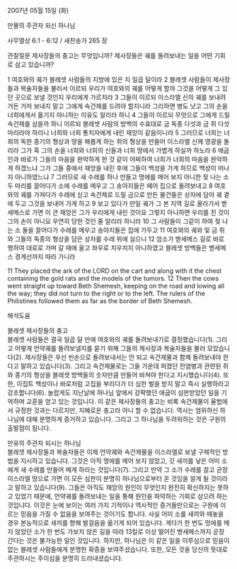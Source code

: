 2007년 05월 15일 (화)

만물의 주관자 되신 하나님



사무엘상 6:1 - 6:12 / 새찬송가 265 장


관찰질문
제사장들의 충고는 무엇입니까?
제사장들은 궤를 돌려보내는 일을 어떤 기회로 삼고 있습니까?

1 여호와의 궤가 블레셋 사람들의 지방에 있은 지 일곱 달이라 2 블레셋 사람들이 제사장들과 복술자들을 불러서 이르되 우리가 여호와의 궤를 어떻게 할까 그것을 어떻게 그 있던 곳으로 보낼 것인지 우리에게 가르치라 
3 그들이 이르되 이스라엘 신의 궤를 보내려거든 거저 보내지 말고 그에게 속건제를 드려야 할지니라 그리하면 병도 낫고 그의 손을 너희에게서 옮기지 아니하는 이유도 알리라 하니 4 그들이 이르되 무엇으로 그에게 드릴 속건제를 삼을까 하니 이르되 블레셋 사람의 방백의 수효대로 금 독종 다섯과 금 쥐 다섯 마리라야 하리니 너희와 너희 통치자에게 내린 재앙이 같음이니라 5 그러므로 너희는 너희의 독한 종기의 형상과 땅을 해롭게 하는 쥐의 형상을 만들어 이스라엘 신께 영광을 돌리라 그가 혹 그의 손을 너희와 너희의 신들과 너희 땅에서 가볍게 하실까 하노라 6 애굽인과 바로가 그들의 마음을 완악하게 한 것 같이 어찌하여 너희가 너희의 마음을 완악하게 하겠느냐 그가 그들 중에서 재앙을 내린 후에 그들이 백성을 가게 하므로 백성이 떠나지 아니하였느냐 7 그러므로 새 수레를 하나 만들고 멍에를 메어 보지 아니한 젖 나는 소 두 마리를 끌어다가 소에 수레를 메우고 그 송아지들은 떼어 집으로 돌려보내고 8 여호와의 궤를 가져다가 수레에 싣고 속건제로 드릴 금으로 만든 물건들은 상자에 담아 궤 곁에 두고 그것을 보내어 가게 하고 9 보고 있다가 만일 궤가 그 본 지역 길로 올라가서 벧세메스로 가면 이 큰 재앙은 그가 우리에게 내린 것이요 그렇지 아니하면 우리를 친 것이 그의 손이 아니요 우연히 당한 것인 줄 알리라 하니라 10 그 사람들이 그같이 하여 젖 나는 소 둘을 끌어다가 수레를 메우고 송아지들은 집에 가두고 11 여호와의 궤와 및 금 쥐와 그들의 독종의 형상을 담은 상자를 수레 위에 실으니 12 암소가 벧세메스 길로 바로 행하여 대로로 가며 갈 때에 울고 좌우로 치우치지 아니하였고 블레셋 방백들은 벧세메스 경계선까지 따라 가니라 

11 They placed the ark of the LORD on the cart and along with it the chest containing the gold rats and the models of the tumors. 12 Then the cows went straight up toward Beth Shemesh, keeping on the road and lowing all the way; they did not turn to the right or to the left. The rulers of the Philistines followed them as far as the border of Beth Shemesh.

해석도움





블레셋 제사장들의 충고  
블레셋 사람들은 결국 일곱 달 만에 여호와의 궤를 돌려보내기로 결정했습니다(1). 그리고 어떻게 언약궤를 돌려보낼지를 묻기 위해 그들의 제사장과 복술자들을 불러 모았습니다(2). 제사장들은 우선 빈손으로 돌려보내서는 안 되고 속건제물과 함께 돌려보내야 한다고 말하고 있습니다(3). 그리고 속건제물로는 그들 가운데 퍼졌던 전염병과 관련된 쥐와 종기의 형상을 블레셋 방백들의 숫자만큼 만들어 바쳐야 한다고 지시했습니다(4). 또한, 이집트 백성이나 바로처럼 고집을 부리다가 더 심한 벌을 받지 말고 즉시 실행하라고 강조합니다(6). 놀랍게도 지난날에 하나님 앞에서 강퍅했던 애굽이 심판받았던 일을 기억하며 교훈을 얻고 있는 것입니다. 이 같은 제사장들의 충고는 비록 속건제물이 율법에서 규정한 것과는 다르지만, 지혜로운 충고라 아니 할 수 없습니다. 역사는 엄위하신 하나님에 대해 분명하게 증거하고 있습니다. 그리고 그 하나님을 두려워하는 것은 구원의 출발점이 됩니다.    

만유의 주관자 되시는 하나님  
블레셋 제사장들과 복술자들은 이제 언약궤와 속건제물을 이스라엘로 보낼 구체적인 방법을 지시하고 있습니다. 그것은 아직 멍에를 메어 보지 않았고, 갓 새끼를 낳은 어미 소에게 새 수레를 만들어 메게 하라는 것입니다(7). 그리고 만약 그 소가 수레를 끌고 곧장 이스라엘 땅으로 가면 이 모든 심판이 분명히 하나님으로부터 온 것임을 알게 될 것이라고 말하고 있습니다(9). 그들은 아직도 재앙의 원인이 무엇인지 완전히 확신하지는 못하고 있었기 때문에, 언약궤를 돌려보내는 일을 통해 원인을 파악하는 기회로 삼으려 하는 것입니다. 이것은 눈에 보이는 여러 가지 기적이나 역사적인 증거들만으로는 구원에 이르는 믿음을 가질 수 없음을 보여주는 것이기도 합니다. 사실 어미 소를 새끼와 떼놓을 경우 본능적으로 새끼를 향해 발걸음을 옮기게 되어 있습니다. 게다가 한 번도 멍에를 메지 않았던 소가 한 번도 가보지 않은 길을 따라 13킬로 이상 떨어진 벧세메스까지 곧장 간다는 것은 불가능한 일인 것입니다. 하지만, 하나님은 이 같은 일을 이루심으로 믿음이 없는 블레셋 사람들에게 분명한 확증을 보여주셨습니다. 또한, 모든 것을 당신의 뜻대로 주관하시는 주이심을 분명히 드러내셨습니다.